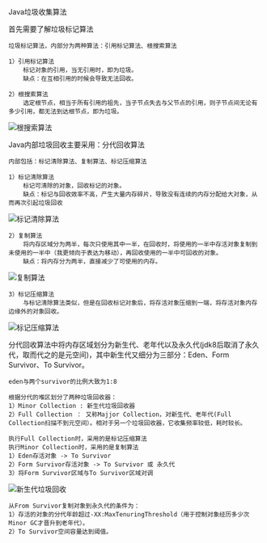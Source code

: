 Java垃圾收集算法

首先需要了解垃圾标记算法

	垃圾标记算法，内部分为两种算法：引用标记算法、根搜索算法
	
	1）引用标记算法
		标记对象的引用，当无引用时，即为垃圾。
		缺点：在互相引用的时候会导致无法回收。
	
	2）根搜索算法
		选定根节点，相当于所有引用的祖先，当子节点失去与父节点的引用，则子节点间无论有多少引用，都无法到达根节点，即为垃圾。


![根搜索算法](https://github.com/xyoye/xyoye.github.io/tree/master/image/根搜索算法.png)

Java内部垃圾回收主要采用：分代回收算法
	
	内部包括：标记清除算法、复制算法、标记压缩算法
	
	1）标记清除算法
		标记可清除的对象，回收标记的对象。
		缺点：标记与回收效率不高，产生大量内存碎片，导致没有连续的内存分配给大对象，从而再次引起垃圾回收


![标记清除算法](https://i.imgur.com/ezNNh8z.png)

	2）复制算法
		将内存区域分为两半，每次只使用其中一半，在回收时，将使用的一半中存活对象复制到未使用的一半中（我更倾向于表达为移动），再回收使用的一半中可回收的对象。
		缺点：将内存分为两半，直接减少了可使用的内存。


![复制算法](https://i.imgur.com/tl8dVky.png)

	3）标记压缩算法
		与标记清除算法类似，但是在回收标记对象后，将存活对象压缩到一端，将存活对象内存边缘外的对象回收。


![标记压缩算法](https://i.imgur.com/DvJi3Br.png)

分代回收算法中将内存区域划分为新生代、老年代以及永久代(jdk8后取消了永久代，取而代之的是元空间)，其中新生代又细分为三部分：Eden、Form Survivor、To Survivor。
	
	eden与两个survivor的比例大致为1:8
	
	根据分代的堆区划分了两种垃圾回收器：
	1）Minor Collection : 新生代垃圾回收器
	2）Full Collection ： 又称Majjor Collection，对新生代、老年代(Full Collection扫描不到元空间）。相对于另一个垃圾回收器，它收集频率较低，耗时较长。
	
	执行Full Collection时，采用的是标记压缩算法
	执行Minor Collection时，采用的是复制算法
	1）Eden存活对象 -> To Survivor
	2）Form Survivor存活对象 -> To Survivor 或 永久代
	3）将Form Survivor区域与To Survivor区域对调


![新生代垃圾回收](https://i.imgur.com/8kUqXCT.png)

	从From Survivor复制对象到永久代的条件为：
	1）存活的对象的分代年龄超过-XX:MaxTenuringThreshold（用于控制对象经历多少次Minor GC才晋升到老年代）。
	2）To Survivor空间容量达到阈值。
	
	